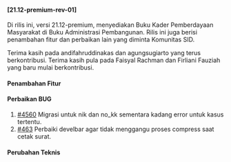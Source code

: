 #### [21.12-premium-rev-01]

Di rilis ini, versi 21.12-premium, menyediakan Buku Kader Pemberdayaan Masyarakat di Buku Administrasi Pembangunan. Rilis ini juga berisi penambahan fitur dan perbaikan lain yang diminta Komunitas SID.

Terima kasih pada andifahruddinakas dan agungsugiarto yang terus berkontribusi. Terima kasih pula pada Faisyal Rachman dan Firliani Fauziah yang baru mulai berkontribusi.

#### Penambahan Fitur

#### Perbaikan BUG
1. [#4560](https://github.com/OpenSID/OpenSID/issues/4560) Migrasi untuk nik dan no_kk sementara kadang error untuk kasus tertentu.
2. [#463](https://github.com/OpenSID/premium/issues/463) Perbaiki develbar agar tidak menggangu proses compress saat cetak surat.

#### Perubahan Teknis
